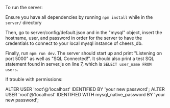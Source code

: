 To run the server:

Ensure you have all dependencies by running `npm install` while in the `server/` directory

Then, go to server/config/default.json and in the "mysql" object, insert the hostname, user, and password in order for the server to have the credentials
to connect to your local mysql instance of cheers_db.

Finally, run `npm run dev`. The server should start up and print "Listening on port 5000" as well as "SQL Connected!". It should also print
a test SQL statement found in server.js on line 7, which is `SELECT user_name FROM users`.

If trouble with permissions:

ALTER USER 'root'@'localhost' IDENTIFIED BY 'your new password'; 
ALTER USER 'root'@'localhost' IDENTIFIED WITH mysql_native_password BY 'your new password';